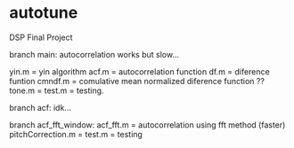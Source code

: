 # autotune
DSP Final Project

branch main:
autocorrelation works but slow...

yin.m = yin algorithm
acf.m = autocorrelation function
df.m  = diference funtion
cmndf.m  = comulative mean normalized diference function ??
tone.m =
test.m = testing.


branch acf:
idk...

branch acf_fft_window:
acf_fft.m = autocorrelation using fft method (faster)
pitchCorrection.m = 
test.m = testing
